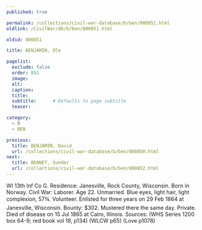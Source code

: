```yaml
---
published: true

permalink: /collections/civil-war-database/b/ben/000851.html
oldlink: /CivilWar/db/b/ben/000851.html

oldid: 000851

title: BENJAMIN, Ole

pagelist:
  exclude: false
  order: 851
  image: 
  alt:
  caption:
  title:
  subtitle:      # Defaults to page subtitle
  teaser:

category: 
  - B 
  - BEN

previous:
  title: BENJAMIN, David
  url: /collections/civil-war-database/b/ben/000850.html  
next:
  title: BENNET, Gunder
  url: /collections/civil-war-database/b/ben/000852.html   
---
```

WI 13th Inf Co G. Residence: Janesville, Rock County, Wisconsin. Born in Norway. Civil War: Laborer. Age 22. Unmarried. Blue eyes, light hair, light complexion, 5&#146;7&frac34;&#148;. Volunteer. Enlisted for three years on 29 Feb 1864 at Janesville, Wisconsin. Bounty: $302. Mustered there the same day. Private. Died of disease on 15 Jul 1865 at Cairo, Illinois. Sources: (WHS Series 1200 box 64-9; red book vol 18, p134) (WLCW p65) (Love p1078)